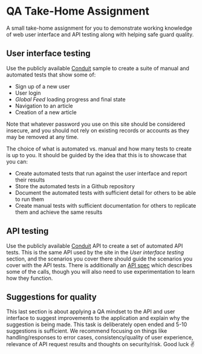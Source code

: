 # QA Take-Home Assignment

A small take-home assignment for you to demonstrate working knowledge of web user interface and API testing along with helping safe guard quality.

## User interface testing

Use the publicly available [Conduit](https://demo.realworld.io/) sample to create a suite of manual and automated tests that show some of:
* Sign up of a new user
* User login
* *Global Feed* loading progress and final state
* Navigation to an article
* Creation of a new article

Note that whatever password you use on this site should be considered insecure, and you should not rely on existing records or accounts as they may be removed at any time.

The choice of what is automated vs. manual and how many tests to create is up to you. It should be guided by the idea that this is to showcase that you can:
* Create automated tests that run against the user interface and report their results
* Store the automated tests in a Github repository
* Document the automated tests with sufficient detail for others to be able to run them
* Create manual tests with sufficient documentation for others to replicate them and achieve the same results

## API testing

Use the publicly available [Conduit](duit.productionready.io/api/) API to create a set of automated API tests. This is the same API used by the site in the *User interface testing* section, and the scenarios you cover there should guide the scenarios you cover with the API tests. There is additionally an [API spec](https://github.com/gothinkster/realworld/tree/master/api) which describes some of the calls, though you will also need to use experimentation to learn how they function.

## Suggestions for quality

This last section is about applying a QA mindset to the API and user interface to suggest improvements to the application and explain why the suggestion is being made. This task is deliberately open ended and 5-10 suggestions is sufficient.
We recommend focusing on things like handling/responses to error cases, consistency/quality of user experience, relevance of API request results and thoughts on security/risk.
Good luck :v:
